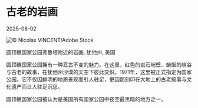 # 古老的岩画

2025-08-02

![](https://cn.bing.com/th?id=OHR.FruitaPetroglyphs_ZH-CN5423905955_UHD.jpg "© Nicolas VINCENT/Adobe Stock")

圆顶礁国家公园弗鲁塔附近的岩画, 犹他州, 美国

圆顶礁国家公园拥有一种亘古不变的魅力。在这里，红色的岩石峭壁、蜿蜒的峡谷与古老的故事，在犹他州沙漠的天空下彼此交织。1971年，这里被正式指定为国家公园。它不仅因鲜明的地质景观而引人驻足，更因那刻印在大地上的古老叙事与文化遗产而让人驻足沉思。

圆顶礁国家公园被认为是美国所有国家公园中夜空最黑暗的地方之一。

